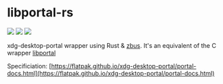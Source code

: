 # libportal-rs
[![](https://docs.rs/libportal/badge.svg)](https://docs.rs/libportal/) [![](https://img.shields.io/crates/v/libportal)](https://crates.io/crates/libportal) ![](https://github.com/bilelmoussaoui/libportal-rs/workflows/CI/badge.svg)

xdg-desktop-portal wrapper using Rust & [zbus](https://gitlab.freedesktop.org/zeenix/zbus). It's an equivalent of the C wrapper [libportal](https://github.com/flatpak/libportal)

Specificiation: [https://flatpak.github.io/xdg-desktop-portal/portal-docs.html](https://flatpak.github.io/xdg-desktop-portal/portal-docs.html)
